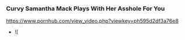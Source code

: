 ### Curvy Samantha Mack Plays With Her Asshole For You
https://www.pornhub.com/view_video.php?viewkey=ph595d2df3a76e8
- ![[](https://di.phncdn.com/videos/201707/05/123222751/original/(m=ecuKGgaaaa)(mh=38fIxoPezo3cj8gO)15.jpg)
